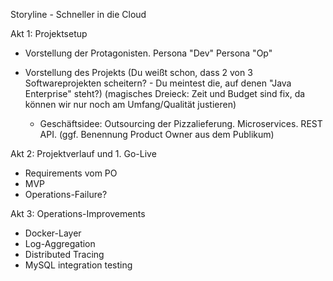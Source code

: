Storyline - Schneller in die Cloud

Akt 1: Projektsetup

- Vorstellung der Protagonisten.
  Persona "Dev"
  Persona "Op"
- Vorstellung des Projekts
  (Du weißt schon, dass 2 von 3 Softwareprojekten scheitern? - Du meintest die, auf denen "Java Enterprise" steht?)
  (magisches Dreieck: Zeit und Budget sind fix, da können wir nur noch am Umfang/Qualität justieren)

  - Geschäftsidee: Outsourcing der Pizzalieferung. Microservices. REST API. 
  (ggf. Benennung Product Owner aus dem Publikum)


Akt 2: Projektverlauf und 1. Go-Live

- Requirements vom PO
- MVP
- Operations-Failure?

Akt 3: Operations-Improvements

- Docker-Layer
- Log-Aggregation
- Distributed Tracing
- MySQL integration testing
